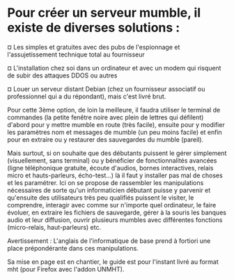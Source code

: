 # Pour créer un serveur mumble, il existe de diverses solutions :

¤ Les simples et gratuites avec des pubs de l'espionnage et l'assujetissement technique total au fournisseur

¤ L'installation chez soi dans un ordinateur et avec un modem qui risquent de subir des attaques DDOS ou autres

¤ Louer un serveur distant Debian (chez un fournisseur associatif ou professionnel qui a du répondant), mais c'est livré brut.

Pour cette 3ème option, de loin la meilleure, il faudra utiliser le terminal de commandes (la petite fenêtre noire avec plein de lettres qui défilent) d'abord pour y mettre mumble en route (très facile), ensuite pour y modifier les paramètres nom et messages de mumble (un peu moins facile) et enfin pour en extraire ou y restaurer des sauvegardes du mumble (pareil).

Mais surtout, si on souhaite que des débutants puissent le gérer simplement (visuellement, sans terminal) ou y bénéficier de fonctionnalités avancées (ligne téléphonique gratuite, écoute d'audios, bornes interactives, relais micro et hauts-parleurs, écho-test...) là il faut y installer pas mal de choses et les paramétrer. Ici on se propose de rassembler les manipulations nécessaires de sorte qu'un informaticien débutant puisse y parvenir et qu'ensuite des utilisateurs très peu qualifiés puissent le visiter, le comprendre, interagir avec comme sur n'importe quel ordinateur, le faire évoluer, en extraire les fichiers de sauvegarde, gérer à la souris les banques audio et leur diffusion, ouvrir plusieurs mumbles avec différentes fonctions (micro-relais, haut-parleurs) etc.

Avertissement : L'anglais de l'informatique de base prend à fortiori une place prépondérante dans ces manipulations.

Sa mise en page est en chantier, le guide est pour l'instant livré au format mht (pour Firefox avec l'addon UNMHT). 
